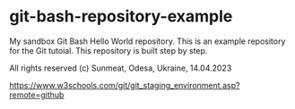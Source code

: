 # git-bash-repository-example
My sandbox Git Bash Hello World repository.
This is an example repository for the Git tutoial.
This repository is built step by step.

All rights reserved (c)
Sunmeat,
Odesa, Ukraine,
14.04.2023

https://www.w3schools.com/git/git_staging_environment.asp?remote=github
